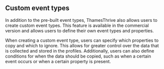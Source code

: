 ## Custom event types

In addition to the pre-built event types, ThamesThrive also allows users to create custom event types. This feature is
available in the commercial version and allows users to define their own event types and properties.

When creating a custom event type, users can specify which properties to copy and which to ignore. This allows for
greater control over the data that is collected and stored in the profiles. Additionally, users can also define
conditions for when the data should be copied, such as when a certain event occurs or when a certain property is
present.
